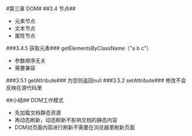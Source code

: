 #第三章 DOM#
##3.4 节点##
 - 元素节点
 - 文本节点
 - 属性节点

###3.4.5 获取元素###
getElementsByClassName（"a b c"）  

 - 参数顺序无关
 - 需要兼容

###3.5.1 getAttribute###
为空则返回null
###3.5.2 setAttribute###
修改不会反映在源代码里

##小结##
DOM工作模式

 - 先加载文档静态资源
 - 再动态刷新，动态刷新不影响文档的静态内容
 - DOM对页面内容进行刷新不需要在浏览器里刷新页面
